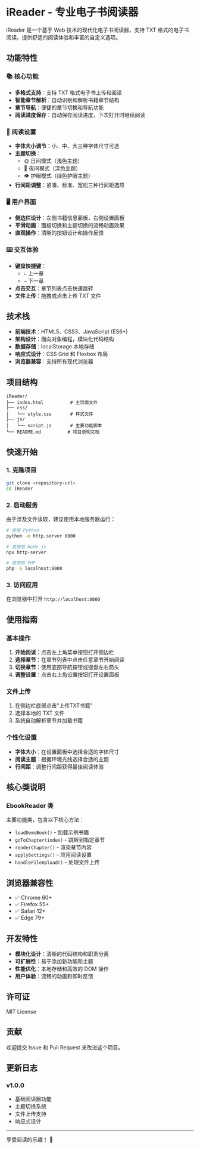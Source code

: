 # iReader - 专业电子书阅读器

iReader 是一个基于 Web 技术的现代化电子书阅读器，支持 TXT 格式的电子书阅读，提供舒适的阅读体验和丰富的自定义选项。

## 功能特性

### 📚 核心功能
- **多格式支持**：支持 TXT 格式电子书上传和阅读
- **智能章节解析**：自动识别和解析书籍章节结构
- **章节导航**：便捷的章节切换和导航功能
- **阅读进度保存**：自动保存阅读进度，下次打开时继续阅读

### 🎨 阅读设置
- **字体大小调节**：小、中、大三种字体尺寸可选
- **主题切换**：
  - 🌞 日间模式（浅色主题）
  - 🌙 夜间模式（深色主题）
  - 👁️ 护眼模式（绿色护眼主题）
- **行间距调整**：紧凑、标准、宽松三种行间距选项

### 🖥️ 用户界面
- **侧边栏设计**：左侧书籍信息面板，右侧设置面板
- **平滑动画**：面板切换和主题切换的流畅动画效果
- **直观操作**：清晰的按钮设计和操作反馈

### ⌨️ 交互体验
- **键盘快捷键**：
  - `←` 上一章
  - `→` 下一章
- **点击交互**：章节列表点击快速跳转
- **文件上传**：拖拽或点击上传 TXT 文件

## 技术栈

- **前端技术**：HTML5、CSS3、JavaScript (ES6+)
- **架构设计**：面向对象编程，模块化代码结构
- **数据存储**：localStorage 本地存储
- **响应式设计**：CSS Grid 和 Flexbox 布局
- **浏览器兼容**：支持所有现代浏览器

## 项目结构

```
iReader/
├── index.html          # 主页面文件
├── css/
│   └── style.css       # 样式文件
├── js/
│   └── script.js       # 主要功能脚本
└── README.md          # 项目说明文档
```

## 快速开始

### 1. 克隆项目
```bash
git clone <repository-url>
cd iReader
```

### 2. 启动服务
由于涉及文件读取，建议使用本地服务器运行：
```bash
# 使用 Python
python -m http.server 8000

# 或使用 Node.js
npx http-server

# 或使用 PHP
php -S localhost:8000
```

### 3. 访问应用
在浏览器中打开 `http://localhost:8000`

## 使用指南

### 基本操作
1. **开始阅读**：点击左上角菜单按钮打开侧边栏
2. **选择章节**：在章节列表中点击任意章节开始阅读
3. **切换章节**：使用底部导航按钮或键盘左右箭头
4. **调整设置**：点击右上角设置按钮打开设置面板

### 文件上传
1. 在侧边栏底部点击"上传TXT书籍"
2. 选择本地的 TXT 文件
3. 系统自动解析章节并加载书籍

### 个性化设置
- **字体大小**：在设置面板中选择合适的字体尺寸
- **阅读主题**：根据环境光线选择合适的主题
- **行间距**：调整行间距获得最佳阅读体验

## 核心类说明

### EbookReader 类
主要功能类，包含以下核心方法：
- `loadDemoBook()` - 加载示例书籍
- `goToChapter(index)` - 跳转到指定章节
- `renderChapter()` - 渲染章节内容
- `applySettings()` - 应用阅读设置
- `handleFileUpload()` - 处理文件上传

## 浏览器兼容性

- ✅ Chrome 60+
- ✅ Firefox 55+
- ✅ Safari 12+
- ✅ Edge 79+

## 开发特性

- **模块化设计**：清晰的代码结构和职责分离
- **可扩展性**：易于添加新功能和主题
- **性能优化**：本地存储和高效的 DOM 操作
- **用户体验**：流畅的动画和即时反馈

## 许可证

MIT License

## 贡献

欢迎提交 Issue 和 Pull Request 来改进这个项目。

## 更新日志

### v1.0.0
- 基础阅读器功能
- 主题切换系统
- 文件上传支持
- 响应式设计

---

享受阅读的乐趣！ 📖
